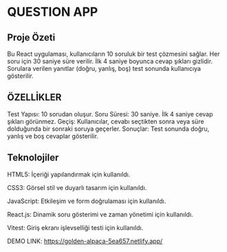 # QUESTION APP

## Proje Özeti
Bu React uygulaması, kullanıcıların 10 soruluk bir test çözmesini sağlar. Her soru için 30 saniye süre verilir. İlk 4 saniye boyunca cevap şıkları gizlidir. Sorulara verilen yanıtlar (doğru, yanlış, boş) test sonunda kullanıcıya gösterilir.

## ÖZELLİKLER  
Test Yapısı: 10 sorudan oluşur.
Soru Süresi: 30 saniye. İlk 4 saniye cevap şıkları görünmez.
Geçiş: Kullanıcılar, cevabı seçtikten sonra veya süre dolduğunda bir sonraki soruya geçerler.
Sonuçlar: Test sonunda doğru, yanlış ve boş cevaplar gösterilir.

## Teknolojiler
HTML5: İçeriği yapılandırmak için kullanıldı.

CSS3: Görsel stil ve duyarlı tasarım için kullanıldı.

JavaScript: Etkileşim ve form doğrulaması için kullanıldı.

React.js: Dinamik soru gösterimi ve zaman yönetimi için kullanıldı.

Vitest: Giriş ekranı işlevselliği testi için kullanıldı.


DEMO LINK: https://golden-alpaca-5ea657.netlify.app/
